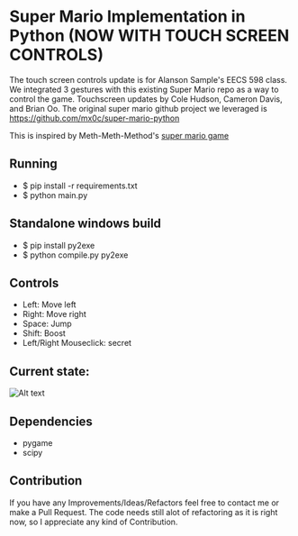 # Super Mario Implementation in Python (NOW WITH TOUCH SCREEN CONTROLS)

The touch screen controls update is for Alanson Sample's EECS 598 class. We integrated 3 gestures with this existing Super Mario repo as a way to control the game. Touchscreen updates by Cole Hudson, Cameron Davis, and Brian Oo. The original super mario github project we leveraged is https://github.com/mx0c/super-mario-python

This is inspired by Meth-Meth-Method's [super mario game](https://github.com/meth-meth-method/super-mario/)

## Running

* $ pip install -r requirements.txt
* $ python main.py

## Standalone windows build

* $ pip install py2exe
* $ python compile.py py2exe

## Controls

* Left: Move left  
* Right: Move right  
* Space: Jump  
* Shift: Boost   
* Left/Right Mouseclick: secret   

## Current state:
![Alt text](img/pics.png "current state")

## Dependencies	
* pygame	
* scipy	

## Contribution

If you have any Improvements/Ideas/Refactors feel free to contact me or make a Pull Request.
The code needs still alot of refactoring as it is right now, so I appreciate any kind of Contribution.
